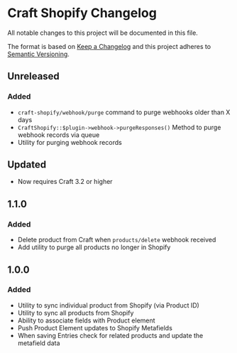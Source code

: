 # Craft Shopify Changelog

All notable changes to this project will be documented in this file.

The format is based on [Keep a Changelog](http://keepachangelog.com/) and this project adheres to [Semantic Versioning](http://semver.org/).

## Unreleased

### Added
- `craft-shopify/webhook/purge` command to purge webhooks older than X days
- `CraftShopify::$plugin->webhook->purgeResponses()` Method to purge webhook records via queue
- Utility for purging webhook records

## Updated
- Now requires Craft 3.2 or higher

## 1.1.0 

### Added
- Delete product from Craft when `products/delete` webhook received
- Add utility to purge all products no longer in Shopify

## 1.0.0

### Added
- Utility to sync individual product from Shopify (via Product ID)
- Utility to sync all products from Shopify
- Ability to associate fields with Product element
- Push Product Element updates to Shopify Metafields
- When saving Entries check for related products and update the metafield data

